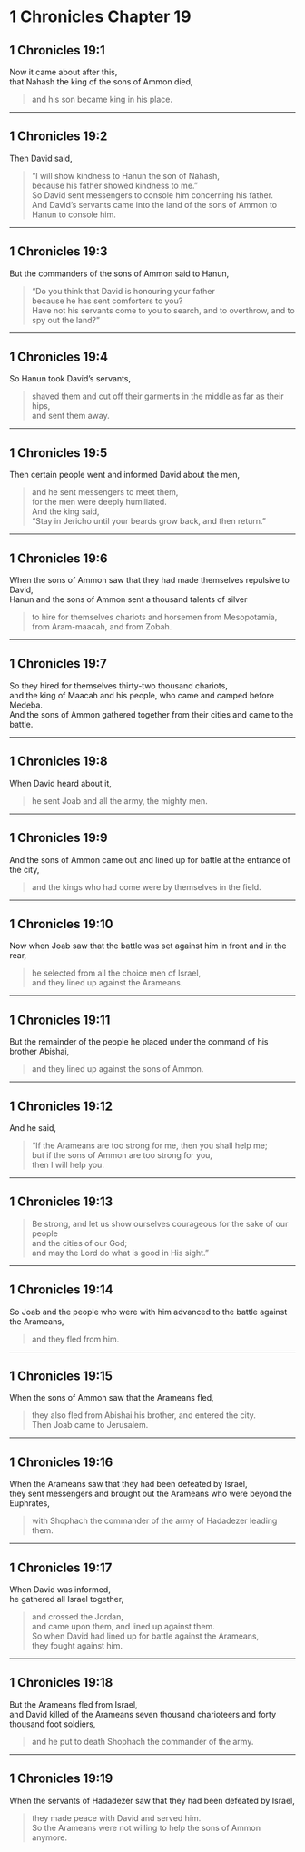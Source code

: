 # 1 Chronicles Chapter 19

## 1 Chronicles 19:1

Now it came about after this,  
that Nahash the king of the sons of Ammon died,

> and his son became king in his place.

---

## 1 Chronicles 19:2

Then David said,

> “I will show kindness to Hanun the son of Nahash,  
> because his father showed kindness to me.”  
> So David sent messengers to console him concerning his father.  
> And David’s servants came into the land of the sons of Ammon to Hanun to console him.

---

## 1 Chronicles 19:3

But the commanders of the sons of Ammon said to Hanun,

> “Do you think that David is honouring your father  
> because he has sent comforters to you?  
> Have not his servants come to you to search, and to overthrow, and to spy out the land?”

---

## 1 Chronicles 19:4

So Hanun took David’s servants,

> shaved them and cut off their garments in the middle as far as their hips,  
> and sent them away.

---

## 1 Chronicles 19:5

Then certain people went and informed David about the men,

> and he sent messengers to meet them,  
> for the men were deeply humiliated.  
> And the king said,  
> “Stay in Jericho until your beards grow back, and then return.”

---

## 1 Chronicles 19:6

When the sons of Ammon saw that they had made themselves repulsive to David,  
Hanun and the sons of Ammon sent a thousand talents of silver

> to hire for themselves chariots and horsemen from Mesopotamia, from Aram-maacah, and from Zobah.

---

## 1 Chronicles 19:7

So they hired for themselves thirty-two thousand chariots,  
and the king of Maacah and his people, who came and camped before Medeba.  
And the sons of Ammon gathered together from their cities and came to the battle.

---

## 1 Chronicles 19:8

When David heard about it,

> he sent Joab and all the army, the mighty men.

---

## 1 Chronicles 19:9

And the sons of Ammon came out and lined up for battle at the entrance of the city,

> and the kings who had come were by themselves in the field.

---

## 1 Chronicles 19:10

Now when Joab saw that the battle was set against him in front and in the rear,

> he selected from all the choice men of Israel,  
> and they lined up against the Arameans.

---

## 1 Chronicles 19:11

But the remainder of the people he placed under the command of his brother Abishai,

> and they lined up against the sons of Ammon.

---

## 1 Chronicles 19:12

And he said,

> “If the Arameans are too strong for me, then you shall help me;  
> but if the sons of Ammon are too strong for you,  
> then I will help you.

---

## 1 Chronicles 19:13

> Be strong, and let us show ourselves courageous for the sake of our people  
> and the cities of our God;  
> and may the Lord do what is good in His sight.”

---

## 1 Chronicles 19:14

So Joab and the people who were with him advanced to the battle against the Arameans,

> and they fled from him.

---

## 1 Chronicles 19:15

When the sons of Ammon saw that the Arameans fled,

> they also fled from Abishai his brother, and entered the city.  
> Then Joab came to Jerusalem.

---

## 1 Chronicles 19:16

When the Arameans saw that they had been defeated by Israel,  
they sent messengers and brought out the Arameans who were beyond the Euphrates,

> with Shophach the commander of the army of Hadadezer leading them.

---

## 1 Chronicles 19:17

When David was informed,  
he gathered all Israel together,

> and crossed the Jordan,  
> and came upon them, and lined up against them.  
> So when David had lined up for battle against the Arameans,  
> they fought against him.

---

## 1 Chronicles 19:18

But the Arameans fled from Israel,  
and David killed of the Arameans seven thousand charioteers and forty thousand foot soldiers,

> and he put to death Shophach the commander of the army.

---

## 1 Chronicles 19:19

When the servants of Hadadezer saw that they had been defeated by Israel,

> they made peace with David and served him.  
> So the Arameans were not willing to help the sons of Ammon anymore.
